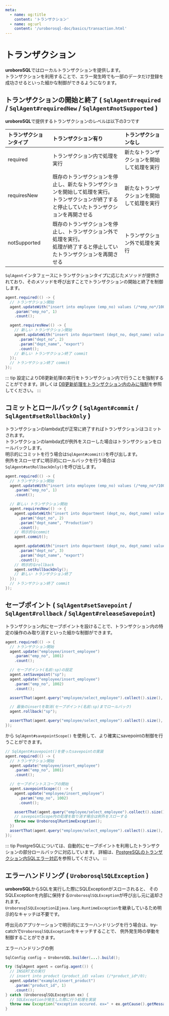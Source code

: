 ```yaml
---
meta:
  - name: og:title
    content: 'トランザクション'
  - name: og:url
    content: '/uroborosql-doc/basics/transaction.html'
---
```

# トランザクション

**uroboroSQL**ではローカルトランザクションを提供します。  
トランザクションを利用することで、エラー発生時でも一部のデータだけ登録を成功させるといった細かな制御ができるようになります。

## トランザクションの開始と終了 ( `SqlAgent#required` / `SqlAgent#requiredNew` / `SqlAgent#notSupported` )

**uroboroSQL**で提供するトランザクションのレベルは以下の3つです

| トランザクションタイプ | トランザクション有り                                                                                                                                 | トランザクションなし                       |
| :--------------------- | :--------------------------------------------------------------------------------------------------------------------------------------------------- | :----------------------------------------- |
| required               | トランザクション内で処理を実行                                                                                                                       | 新たなトランザクションを開始して処理を実行 |
| requiresNew            | 既存のトランザクションを停止し、新たなトランザクションを開始して処理を実行。<br>トランザクションが終了すると停止していたトランザクションを再開させる | 新たなトランザクションを開始して処理を実行 |
| notSupported           | 既存のトランザクションを停止し、トランザクション外で処理を実行。<br>処理が終了すると停止していたトランザクションを再開させる                         | トランザクション外で処理を実行             |

`SqlAgent`インタフェースにトランザクションタイプに応じたメソッドが提供されており、そのメソッドを呼び出すことでトランザクションの開始と終了を制御します。

```java
agent.required(() -> {
  // トランザクション開始
  agent.updateWith("insert into employee (emp_no) values (/*emp_no*/1001)")
    .param("emp_no", 1)
    .count();

  agent.requiresNew(() -> {
    // 新しい トランザクション開始
    agent.updateWith("insert into department (dept_no, dept_name) values (/*dept_no*/1111, /*dept_name*/'Sales')")
      .param("dept_no", 2)
      .param("dept_name", "export")
      .count();
    // 新しい トランザクション終了 commit
  });
  // トランザクション終了 commit
});
```

::: tip
設定によりDB更新処理の実行をトランザクション内で行うことを強制することができます。詳しくは
[DB更新処理をトランザクション内のみに強制](../configuration/sql-agent-factory.md#db更新処理をトランザクション内のみに強制)を参照してください。
:::

## コミットとロールバック ( `SqlAgent#commit` / `SqlAgent#setRollbackOnly` )

トランザクションのlambda式が正常に終了すればトランザクションはコミットされます。  
トランザクションのlambda式が例外をスローした場合はトランザクションをロールバックします。  
明示的にコミットを行う場合は`SqlAgent#commit()`を呼び出します。  
例外をスローせずに明示的にロールバックを行う場合は`SqlAgent#setRollbackOnly()`を呼び出します。

```java
agent.required(() -> {
  // トランザクション開始
  agent.updateWith("insert into employee (emp_no) values (/*emp_no*/1001)")
    .param("emp_no", 1)
    .count();

  // 新しい トランザクション開始
  agent.requiresNew(() -> {
    agent.updateWith("insert into department (dept_no, dept_name) values (/*dept_no*/1, /*dept_name*/'')")
      .param("dept_no", 2)
      .param("dept_name", "Production")
      .count();
    // 明示的なcommit
    agent.commit();

    agent.updateWith("insert into department (dept_no, dept_name) values (/*dept_no*/1, /*dept_name*/'')")
      .param("dept_no", 3)
      .param("dept_name", "export")
      .count();
    // 明示的なrollback
    agent.setRollbackOnly();
    // 新しい トランザクション終了
  });
  // トランザクション終了 commit
});
```

## セーブポイント ( `SqlAgent#setSavepoint` / `SqlAgent#rollback` / `SqlAgent#releaseSavepoint`)

トランザクション内にセーブポイントを設けることで、トランザクション内の特定の操作のみ取り消すといった細かな制御ができます。

```java
agent.required(() -> {
  // トランザクション開始
  agent.update("employee/insert_employee")
    .param("emp_no", 1001)
    .count();

  // セーブポイント(名前:sp)の設定
  agent.setSavepoint("sp");
  agent.update("employee/insert_employee")
    .param("emp_no", 1002)
    .count();

  assertThat(agent.query("employee/select_employee").collect().size(), 2);

  // 最後のinsertを取消(セーブポイント(名前:sp)までロールバック)
  agent.rollback("sp");

  assertThat(agent.query("employee/select_employee").collect().size(), 1);
});
```

 <Badge text="0.18.0+" vertical="middle" /> から `SqlAgent#savepointScope()` を使用して、より確実にsavepointの制御を行うことができます。

```java
// SqlAgent#savepoint()を使ったsavepointの実装
agent.required(() -> {
  // トランザクション開始
  agent.update("employee/insert_employee")
    .param("emp_no", 1001)
    .count();

  // セーブポイントスコープの開始
  agent.savepointScope(() -> {
    agent.update("employee/insert_employee")
      .param("emp_no", 1002)
      .count();

    assertThat(agent.query("employee/select_employee").collect().size(), 2);
    // savepointScope内の処理を取り消す場合は例外をスローする
    throw new UroborosqlRuntimeException();
  })
  assertThat(agent.query("employee/select_employee").collect().size(), 1);
});
```


::: tip
PostgreSQLについては、自動的にセーブポイントを利用したトランザクションの部分ロールバックに対応しています。
詳細は、[PostgreSQLのトランザクション内SQLエラー対応](../advanced/README.md#postgresqlのトランザクション内sqlエラー対応)を参照してください。
:::

## エラーハンドリング ( `UroborosqlSQLException` )

**uroboroSQL**からSQLを実行した際にSQLExceptionがスローされると、
そのSQLExceptionを内部に保持する`UroborosqlSQLException`が呼び出し元に返却されます。  
`UroborosqlSQLException`は`java.lang.RuntimeException`を継承しているため明示的なキャッチは不要です。

呼出元のアプリケーションで明示的にエラーハンドリングを行う場合は、try-catchで`UroborosqlSQLException`をキャッチすることで、
例外発生時の挙動を制御することができます。

エラーハンドリングの例

```java
SqlConfig config = UroboroSQL.builder(...).build();

try (SqlAgent agent = config.agent()) {
  // INSERT文の実行
  // insert into product (product_id) values (/*product_id*/0);
  agent.update("example/insert_product")
    .param("product_id", 1)
    .count();
} catch (UroborosqlSQLException ex) {
  // SQLExceptionが発生した際に行う処理を実装
  throw new Exception("exception occured. ex=" + ex.getCause().getMessage(), ex);
}
```
